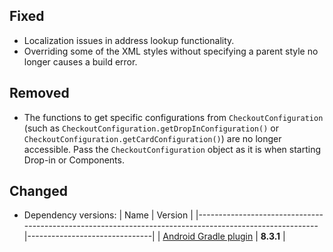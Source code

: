 [//]: # (This file will be used for the release notes on GitHub when publishing.)
[//]: # (Types of changes: `Breaking changes` `New` `Added` `Improved` `Changed` `Deprecated` `Removed` `Fixed`)
[//]: # (Example:)
[//]: # (## Added)
[//]: # ( - New payment method)
[//]: # (## Changed)
[//]: # ( - DropIn service's package changed from `com.adyen.dropin` to `com.adyen.dropin.services`)
[//]: # (## Deprecated)
[//]: # ( - Configurations public constructor are deprecated, please use each Configuration's builder to make a Configuration object)

## Fixed
- Localization issues in address lookup functionality.
- Overriding some of the XML styles without specifying a parent style no longer causes a build error.

## Removed
- The functions to get specific configurations from `CheckoutConfiguration` (such as `CheckoutConfiguration.getDropInConfiguration()` or `CheckoutConfiguration.getCardConfiguration()`) are no longer accessible. Pass the `CheckoutConfiguration` object as it is when starting Drop-in or Components.

## Changed
- Dependency versions:
  | Name                                                                                                   | Version                       |
  |--------------------------------------------------------------------------------------------------------|-------------------------------|
  | [Android Gradle plugin](https://developer.android.com/build/releases/gradle-plugin)                    | **8.3.1**                     |
